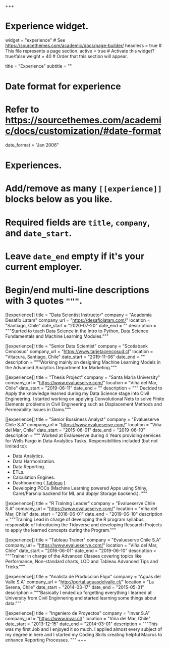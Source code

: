 +++
# Experience widget.
widget = "experience"  # See https://sourcethemes.com/academic/docs/page-builder/
headless = true  # This file represents a page section.
active = true  # Activate this widget? true/false
weight = 40  # Order that this section will appear.

title = "Experience"
subtitle = ""

# Date format for experience
#   Refer to https://sourcethemes.com/academic/docs/customization/#date-format
date_format = "Jan 2006"

# Experiences.
#   Add/remove as many `[[experience]]` blocks below as you like.
#   Required fields are `title`, `company`, and `date_start`.
#   Leave `date_end` empty if it's your current employer.
#   Begin/end multi-line descriptions with 3 quotes `"""`.



[[experience]]
  title = "Data Scientist Instructor"
  company = "Academia Desafío Latam"
  company_url = "https://desafiolatam.com/"
  location = "Santiago, Chile"
  date_start = "2020-07-20"
  date_end = ""
  description = """Started to teach Data Science in the Intro to Python, Data Science Fundamentals and Machine Learning Modules."""


[[experience]]
  title = "Senior Data Scientist"
  company = "Scotiabank Cencosud"
  company_url = "https://www.tarjetacencosud.cl"
  location = "Vitacura, Santiago, Chile"
  date_start = "2019-11-06"
  date_end = ""
  description = """Working mainly on designing Machine Learning Models in the Advanced Analytics Department for Marketing."""
  
  
[[experience]]
  title = "Thesis Project"
  company = "Santa Maria University"
  company_url = "https://www.evalueserve.com/"
  location = "Viña del Mar, Chile"
  date_start = "2019-06-11"
  date_end = ""
  description = """ Decided to Apply the knowledge learned during my Data Science stage into Civil Engineering. I started working on applying Convolutional Nets to solve FInite Elements problems in Civil Engineering such as Displacement Methods and Permeability Issues in Dams."""
  
  
[[experience]]
  title = "Senior Bussiness Analyst"
  company = "Evalueserve Chile S.A"
  company_url = "https://www.evalueserve.com/"
  location = "Viña del Mar, Chile"
  date_start = "2015-06-01"
  date_end = "2019-06-10"
  description = """
  Worked at Evalueserve during 4 Years providing services for Wells Fargo in Data Analytics Tasks. Responsibilities included (but not limited to):
  
  * Data Analytics.
  * Data Harmonization.
  * Data Reporting.
  * ETLs.
  * Calculation Engines.
  * Dashboarding ( [Tableau](https://www.tableau.com/) ).
  * Developing POCs (Machine Learning powered Apps using Shiny, Caret/Parsnip backend for ML and dbplyr Storage backend.).
  """

[[experience]]
  title = "R Training Leader"
  company = "Evalueserve Chile S.A"
  company_url = "https://www.evalueserve.com/"
  location = "Viña del Mar, Chile"
  date_start = "2016-06-01"
  date_end = "2019-06-10"
  description = """Training Lead in charge of developing the R program syllabus, responsible of Introducing the Tidyverse and developing Research Projects to apply the learned concepts during the Program."""
  
[[experience]]
  title = "Tableau Trainer"
  company = "Evalueserve Chile S.A"
  company_url = "https://www.evalueserve.com/"
  location = "Viña del Mar, Chile"
  date_start = "2016-06-01"
  date_end = "2019-06-10"
  description = """Trainer in charge of the Advanced Classes covering topics like Performance, Non-standard charts, LOD and Tableau Advanced Tips and Tricks."""

[[experience]]
  title = "Analista de Produccion Elqui"
  company = "Aguas del Valle S.A"
  company_url = "http://portal.aguasdelvalle.cl/"
  location = "La Serena, Chile"
  date_start = "2014-03-17"
  date_end = "2015-05-31"
  description = """Basically I ended up forgetting everything I learned at University from Civil Enginnering and started learning some things about data."""

[[experience]]
  title = "Ingeniero de Proyectos"
  company = "Invar S.A"
  company_url = "https://www.invar.cl/"
  location = "Viña del Mar, Chile"
  date_start = "2013-12-15"
  date_end = "2014-03-01"
  description = """This was my first Job and I enjoyed it so much. I applied almost every subject of my degree in here and I started my Coding Skills creating helpful Macros to enhance Reporting Processes. """
+++
